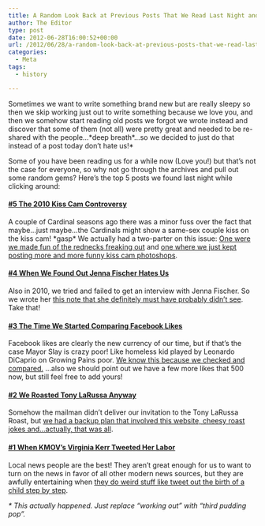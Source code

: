 ```yaml
---
title: A Random Look Back at Previous Posts That We Read Last Night and Made Us LOL
author: The Editor
type: post
date: 2012-06-28T16:00:52+00:00
url: /2012/06/28/a-random-look-back-at-previous-posts-that-we-read-last-night-and-made-us-lol/
categories:
  - Meta
tags:
  - history

---
```

Sometimes we want to write something brand new but are really sleepy so then we skip working just out to write something because we love you, and then we somehow start reading old posts we forgot we wrote instead and discover that some of them (not all) were pretty great and needed to be re-shared with the people&#8230;\*deep breath\*&#8230;so we decided to just do that instead of a post today don&#8217;t hate us!*

Some of you have been reading us for a while now (Love you!) but that&#8217;s not the case for everyone, so why not go through the archives and pull out some random gems? Here&#8217;s the top 5 posts we found last night while clicking around:

#### <a href="http://punchingkitty.com/2010/09/17/the-cardinals-kiss-cam-looking-at-your-fat-ass-isnt-any-better-than-two-dudes/" target="_blank">#5 The 2010 Kiss Cam Controversy</a>

A couple of Cardinal seasons ago there was a minor fuss over the fact that maybe&#8230;just maybe&#8230;the Cardinals might show a same-sex couple kiss on the kiss cam! \*gasp\* We actually had a two-parter on this issue: <a href="http://punchingkitty.com/2010/09/17/the-cardinals-kiss-cam-looking-at-your-fat-ass-isnt-any-better-than-two-dudes/" target="_blank">One were we made fun of the rednecks freaking out</a> and <a href="http://punchingkitty.com/2010/09/18/saturday-kiss-cam-hangover-the-top-10-kiss-cam-photoshops/" target="_blank">one where we just kept posting more and more funny kiss cam photoshops</a>.

#### <a href="http://punchingkitty.com/2010/11/19/jenna-fischer-hates-us-or-something/" target="_blank">#4 When We Found Out Jenna Fischer Hates Us</a>

Also in 2010, we tried and failed to get an interview with Jenna Fischer. So we wrote her <a href="http://punchingkitty.com/2010/11/19/jenna-fischer-hates-us-or-something/" target="_blank">this note that she definitely must have probably didn&#8217;t see</a>. Take that!

#### <a href="http://punchingkitty.com/2010/10/22/5-things-that-are-more-popular-on-facebook-than-mayor-slay-and-one-that-isnt/" target="_blank">#3 The Time We Started Comparing Facebook Likes</a>

Facebook likes are clearly the new currency of our time, but if that&#8217;s the case Mayor Slay is crazy poor! Like homeless kid played by Leonardo DiCaprio on Growing Pains poor. <a href="http://punchingkitty.com/2010/10/22/5-things-that-are-more-popular-on-facebook-than-mayor-slay-and-one-that-isnt/" target="_blank">We know this because we checked and compared.</a> &#8230;also we should point out we have a few more likes that 500 now, but still feel free to add yours!

#### <a href="http://punchingkitty.com/2010/12/17/you-cant-stop-us-from-roasting-tony-larussa/" target="_blank">#2 We Roasted Tony LaRussa Anyway</a>

Somehow the mailman didn&#8217;t deliver our invitation to the Tony LaRussa Roast, but <a href="http://punchingkitty.com/2010/12/17/you-cant-stop-us-from-roasting-tony-larussa/" target="_blank">we had a backup plan that involved this website, cheesy roast jokes and&#8230;actually, that was all</a>.

#### <a href="http://punchingkitty.com/2010/10/15/kmovs-virginia-kerr-had-her-baby-told-twitter-all-about-it/" target="_blank">#1 When KMOV&#8217;s Virginia Kerr Tweeted Her Labor</a>

Local news people are the best! They aren&#8217;t great enough for us to want to turn on the news in favor of all other modern news sources, but they are awfully entertaining when <a href="http://punchingkitty.com/2010/10/15/kmovs-virginia-kerr-had-her-baby-told-twitter-all-about-it/" target="_blank">they do weird stuff like tweet out the birth of a child step by step</a>.

_* This actually happened. Just replace &#8220;working out&#8221; with &#8220;third pudding pop&#8221;._